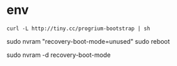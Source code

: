 # env

```
curl -L http://tiny.cc/progrium-bootstrap | sh
```
sudo nvram "recovery-boot-mode=unused"
sudo reboot

sudo nvram -d recovery-boot-mode
